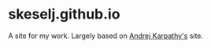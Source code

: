 # skeselj.github.io
A site for my work.
Largely based on [Andrej Karpathy's](https://github.com/karpathy/karpathy.github.io) site.
